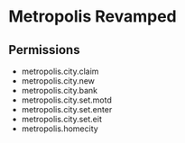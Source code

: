 # Metropolis Revamped

## Permissions
- metropolis.city.claim
- metropolis.city.new
- metropolis.city.bank
- metropolis.city.set.motd
- metropolis.city.set.enter
- metropolis.city.set.eit
- metropolis.homecity


